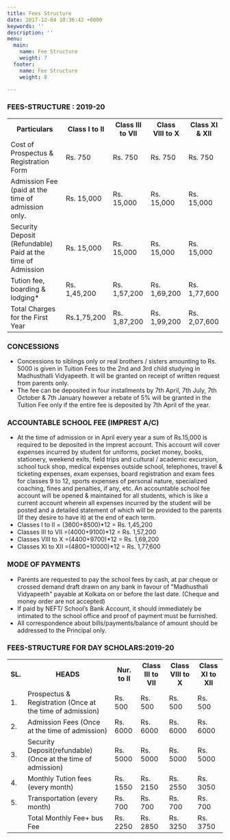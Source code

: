 ```yaml
---
title: Fees Structure
date: 2017-12-04 10:36:42 +0000
keywords: ''
description: ''
menu:
  main:
    name: Fee Structure
    weight: 7
  footer:
    name: Fee Structure
    weight: 8

---
```

### FEES-STRUCTURE : 2019-20

<table class="fees-table"> <tr> <th>Particulars</th> <th>Class I to II</th> <th>Class III to VII</th> <th>Class VIII to X</th> <th>Class XI & XII</th> </tr> <tr> <td>Cost of Prospectus & Registration Form</td> <td>Rs. 750</td> <td>Rs. 750</td> <td>Rs. 750</td> <td>Rs. 750</td> </tr> <tr> <td>Admission Fee (paid at the time of admission only.</td> <td>Rs. 15,000</td> <td>Rs. 15,000</td> <td>Rs. 15,000</td> <td>Rs. 15,000</td> </tr> <tr> <td>Security Deposit (Refundable) Paid at the time of Admission</td> <td>Rs. 15,000</td> <td>Rs. 15,000</td> <td>Rs. 15,000</td> <td>Rs. 15,000</td> </tr> <tr> <td>Tution fee, boarding & lodging*</td>

<td>Rs. 1,45,200</td>

<td>Rs. 1,57,200</td>

<td>Rs. 1,69,200</td>

<td>Rs. 1,77,600</td

</tr>

<tr>

<td>Total Charges for the First Year</td> <td>Rs.1,75,200</td>

<td>Rs. 1,87,200</td>

<td>Rs. 1,99,200</td>

<td>Rs. 2,07,600</td>

</tr>

</table>

### CONCESSIONS

* Concessions to siblings only or real brothers / sisters amounting to Rs. 5000 is given in Tuition Fees to the 2nd and 3rd child studying in Madhusthalli Vidyapeeth. It will be granted on receipt of written request from parents only.
* The fee can be deposited in four installments by 7th April, 7th July, 7th October & 7th January however a rebate of 5% will be granted in the Tuition Fee only if the entire fee is deposited by 7th April of the year.

### ACCOUNTABLE SCHOOL FEE (IMPREST A/C)

* At the time of admission or in April every year a sum of Rs.15,000 is required to be deposited in the imprest account. This account will cover expenses incurred by student for uniforms, pocket money, books, stationery, weekend exits, field trips and cultural / academic excursion, school tuck shop, medical expenses outside school, telephones, travel & ticketing expenses, exam expenses, board registration and exam fees for classes 9 to 12, sports expenses of personal nature, specialized coaching, fines and penalties, if any, etc. An accountable school fee account will be opened & maintained for all students, which is like a current account wherein all expenses incurred by the student will be posted and a detailed statement of which will be provided to the parents (If they desire to have it) at the end of each term.
* Classes I to II = (3600+8500)*12 = Rs. 1,45,200
* Classes III to VII =(4000+9100)*12 = Rs. 1,57,200
* Classes VIII to X =(4400+9700)*12 = Rs. 1,69,200
* Classes XI to XII =(4800+10000)*12 = Rs. 1,77,600

### MODE OF PAYMENTS

* Parents are requested to pay the school fees by cash, at par cheque or crossed demand draft drawn on any bank in favour of "Madhusthali Vidyapeeth" payable at Kolkata on or before the last date. (Cheque and money order are not accepted)
* If paid by NEFT/ School’s Bank Account, it should immediately be intimated to the school office and proof of payment must be furnished.
* All correspondence about bills/payments/balance of amount should be addressed to the Principal only.

### FEES-STRUCTURE FOR DAY SCHOLARS:2019-20

<table class="fees-table"> <tr> <th>SL.</th> <th>HEADS</th> <th>Nur. to II</th> <th>Class III to VII</th> <th>Class VIII to X</th> <th>Class XI to XII</th> </tr> <tr> <td>1.</td> <td>Prospectus & Registration (Once at the time of admission)</td> <td>Rs. 500</td> <td>Rs. 500</td> <td>Rs. 500</td> <td>Rs. 500</td> </tr> <tr> <td>2.</td> <td>Admission Fees (Once at the time of admission)</td> <td>Rs. 6000</td>

<td>Rs. 6000</td>

<td>Rs. 6000</td>

<td>Rs. 6000</td> </tr>

<tr>

<td>3.</td> <td>Security Deposit(refundable) (Once at the time of admission)</td>

<td>Rs. 5000</td>

<td>Rs. 5000</td>

<td>Rs. 5000</td>

<td>Rs. 5000</td> </tr> <tr> <td>4.</td> <td>Monthly Tution fees (every month)</td>

<td>Rs. 1550</td>

<td>Rs. 2150</td>

<td>Rs. 2550</td>

<td>Rs. 3050</td> </tr> <tr> <td>5.</td> <td>Transportation (every month)</td>

<td>Rs. 700</td>

<td>Rs. 700</td>

<td>Rs. 700</td>

<td>Rs. 700</td> </tr> <tr> <td></td> <td>Total Monthly Fee+ bus Fee</td>

<td>Rs. 2250</td>

<td>Rs. 2850</td>

<td>Rs. 3250</td>

<td>Rs. 3750</td> </tr> </table>